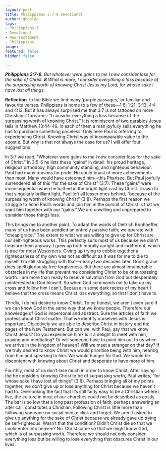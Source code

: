 ```yaml
---
layout: post
title: Philippians 3:7-8 Devotional
author: gheslop
tags:
- Philippians 3
- Devotional
- New Testament
- Philippians
image: ''
featured: false
hidden: false

---
```

**_Philippians 3:7-8._** _But whatever were gains to me I now consider loss for the sake of Christ. **8** What is more, I consider everything a loss because of the surpassing worth of knowing Christ Jesus my Lord, for whose sake I have lost all things._

**Reflection**. In the Bible we find many ‘purple passages,’ or familiar and favourite verses. Philippians is home to a few of these—1:6; 1:21; 3:13; 4:4 and 4:13. But it has always surprised me that 3:7 is not tattooed on more Christians’ forearms: “I consider everything a loss because of the surpassing worth of knowing Christ.” It is reminiscent of two parables Jesus tells in Matthew 13:44-46. In each of them a man joyfully sells everything he has to purchase something priceless. Only here Paul is referring to experiencing Christ. Knowing Christ was of incomparable value to the apostle. But why is that not always the case for us? I will offer four suggestions.

In 3:7 we read, “Whatever were gains to me I now consider loss for the sake of Christ.” In 3:5-6 he lists these “gains” in detail: his proud heritage, religious orthodoxy, high community standing, and righteous behaviour. Paul had many reasons for pride. He could boast of more achievements than most. Many would have esteemed him—this Pharisee. But Paul joyfully surrendered all of this “for the sake of Christ” (3:7). These “gains” were inconsequential when he bathed in the bright light cast by Christ. Drawn to that singularly brilliant light, Paul left all lesser ones behind, “because of the surpassing worth of knowing Christ” (3:8). Perhaps the first reason we struggle to echo Paul’s words and join him in the pursuit of Christ is that we want him together with our “gains.” We are unwilling and unprepared to consider those things loss.

This brings me to another point. To adapt the words of Dietrich Bonhoeffer, many of us have been peddled an entirely passive faith; we operate with “cheap grace.” The extent to what we are willing to give up for Christ are our self-righteous works. This perfectly suits most of us because we didn’t treasure them anyway. I grew up both morally upright and indifferent, which is true for most Westerners. Giving up trying to cobble together a righteousness of my own was not as difficult as it was for me to die to myself. I’m still struggling with that—nearly two decades later. God’s grace does spell gloriously free forgiveness. But there are almost innumerable obstacles in my life that prevent me considering Christ to be of surpassing worth. I am more than ready to receive salvation from God but desperately uninterested in God himself. So when God commands me to take up my cross and follow him I can’t. Because in some dark recess of my heart I believe that the cross means Christ loss everything, so that I don’t have to.

Thirdly, I do not desire to know Christ. To be honest, we aren’t even sure if we can know God in the same way that we know people. Therefore our knowledge of God is impersonal and abstract. Sure the articles of faith we profess about Christ matter. That we identify ourselves with Jesus is important. Objectively we are able to describe Christ in history and the pages of the New Testament. But can we, with Paul, say that we know Christ Jesus? Do you experience him? Is it a delight to meet with him, praying and meditating? Or will someone have to point him out to us when we arrive in the kingdom of heaven? Will we meet a stranger on that day? If we truly desired to know Christ we would prioritise being with him, hearing from him and speaking to him. We would hunger for God. We would be discontent with knowing about Christ and desperate to have more of him.

Fourthly, most of us don’t lose much in order to know Christ. After saying the he considers knowing Christ to be of surpassing worth, Paul writes, “for whose sake I have lost all things” (3:8). Perhaps bringing all of my points together, we don’t give up or lose anything for Christ because we haven’t had to. Overlooking the fact that it’s still fairly easy to be a Christian where I live, the culture in most of our churches could not be described as costly. The bar is so low that a long past profession of faith, perhaps answering an alter call, constitutes a Christian. Following Christ is little more than following someone on social media: click and forget. We aren’t asked to give up anything for the sake of Christ because we already gave up trying be self-righteous. Wasn’t that the condition? Didn’t Christ die so that we could enter into heaven? No. Christ came so that we might know God, which is of surpassing worth. Therefore we should not only consider everything loss but be willing to lose everything that obscures Christ in our lives.